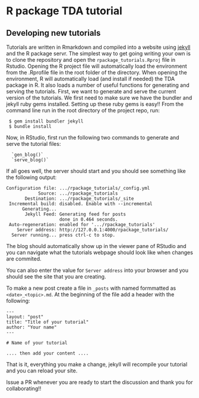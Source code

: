# R package TDA tutorial

## Developing new tutorials

Tutorials are written in Rmarkdown and compiled into a website using
[jekyll](https://jekyllrb.com/) and the R package servr. The simplest way to
get going writing your own is to clone the repository and open the
`rpackage_tutorials.Rproj` file in Rstudio. Opening the R project file will
automatically load the environment from the .Rprofile file in the root folder of
the directory. When opening the environment, R will automatically load (and
install if needed) the TDA package in R. It also loads a number of useful
functions for generating and serving the tutorials. First, we want to generate
and serve the current version of the tutorials. We first need to make sure we
have the bundler and jekyll ruby gems installed. Setting up these ruby gems is
easy!! From the command line run in the root directory of the project repo, run:

     $ gem install bundler jekyll
     $ bundle install

Now, in RStudio, first run the following two commands to generate and serve the
tutorial files:

      `gen_blog()`
      `serve_blog()`

If all goes well, the server should start and you should see something like the
following output:

    Configuration file: .../rpackage_tutorials/_config.yml
                Source: .../rpackage_tutorials
           Destination: .../rpackage_tutorials/_site
     Incremental build: disabled. Enable with --incremental
          Generating...
           Jekyll Feed: Generating feed for posts
                        done in 0.464 seconds.
     Auto-regeneration: enabled for '.../rpackage_tutorials'
        Server address: http://127.0.0.1:4000/rpackage_tutorials/
      Server running... press ctrl-c to stop.

The blog should automatically show up in the viewer pane of RStudio and you can
navigate what the tutorials webpage should look like when changes are commited.

You can also enter the value for `Server address` into your browser and you
should see the site that you are creating.

To make a new post create a file in `_posts` with named formmatted as
`<date>_<topic>.md`. At the beginning of the file add a header with the
following:

    ---
    layout: "post"
    title: "Title of your tutorial"
    author: "Your name"
    ---

    # Name of your tutorial

    .... then add your content ....

That is it, everything you make a change, jekyll will recompile your tutorial
and you can reload your site.

Issue a PR whenever you are ready to start the discussion and thank you for
collaborating!!


